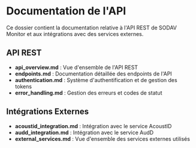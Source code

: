 # Documentation de l'API

Ce dossier contient la documentation relative à l'API REST de SODAV Monitor et aux intégrations avec des services externes.

## API REST

- **api_overview.md** : Vue d'ensemble de l'API REST
- **endpoints.md** : Documentation détaillée des endpoints de l'API
- **authentication.md** : Système d'authentification et de gestion des tokens
- **error_handling.md** : Gestion des erreurs et codes de statut

## Intégrations Externes

- **acoustid_integration.md** : Intégration avec le service AcoustID
- **audd_integration.md** : Intégration avec le service AudD
- **external_services.md** : Vue d'ensemble des services externes utilisés 